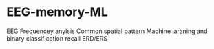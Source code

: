 # EEG-memory-ML
 EEG 
 Frequencey anylsis
 Common spatial pattern
 Machine laraning and  binary classification
 recall 
 ERD/ERS 
